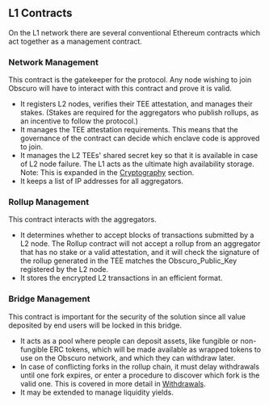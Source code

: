 ## L1 Contracts
On the L1 network there are several conventional Ethereum contracts which act together as a management contract.

### Network Management
This contract is the gatekeeper for the protocol. Any node wishing to join Obscuro will have to interact with this contract and prove it is valid.

* It registers L2 nodes, verifies their TEE attestation, and manages their stakes. (Stakes are required for the aggregators who publish rollups, as an incentive to follow the protocol.)
* It manages the TEE attestation requirements. This means that the governance of the contract can decide which enclave code is approved to join.
* It manages the L2 TEEs' shared secret key so that it is available in case of L2 node failure. The L1 acts as the ultimate high availability storage. Note: This is expanded in the [Cryptography](./cryptography.md) section.
* It keeps a list of IP addresses for all aggregators.

### Rollup Management
This contract interacts with the aggregators.

* It determines whether to accept blocks of transactions submitted by a L2 node. The Rollup contract will not accept a rollup from an aggregator that has no stake or a valid attestation, and it will check the signature of the rollup generated in the TEE matches the Obscuro_Public_Key registered by the L2 node.
* It stores the encrypted L2 transactions in an efficient format.

### Bridge Management
This contract is important for the security of the solution since all value deposited by end users will be locked in this bridge.

* It acts as a pool where people can deposit assets, like fungible or non-fungible ERC tokens, which will be made available as wrapped tokens to use on the Obscuro network, and which they can withdraw later.
* In case of conflicting forks in the rollup chain, it must delay withdrawals until one fork expires, or enter a procedure to discover which fork is the valid one. This is covered in more detail in [Withdrawals](./obscuro-ethereum-interaction.md#withdrawals).
* It may be extended to manage liquidity yields.
